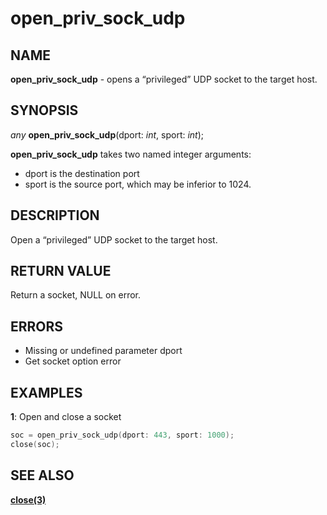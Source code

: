 # open_priv_sock_udp

## NAME

**open_priv_sock_udp** - opens a “privileged” UDP socket to the target host.

## SYNOPSIS

*any* **open_priv_sock_udp**(dport: *int*, sport: *int*);

**open_priv_sock_udp** takes two named integer arguments:
- dport is the destination port
- sport is the source port, which may be inferior to 1024.

## DESCRIPTION

Open a “privileged” UDP socket to the target host.

## RETURN VALUE

Return a socket, NULL on error.

## ERRORS

- Missing or undefined parameter dport
- Get socket option error

## EXAMPLES

**1**: Open and close a socket 
```cpp
soc = open_priv_sock_udp(dport: 443, sport: 1000);
close(soc);

```

## SEE ALSO

**[close(3)](close.md)**
